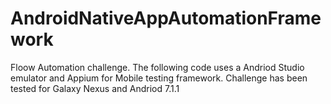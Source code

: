 # AndroidNativeAppAutomationFramework
Floow Automation challenge.
The following code uses a Andriod Studio emulator and Appium for Mobile testing framework.
Challenge has been tested for Galaxy Nexus and Andriod 7.1.1
